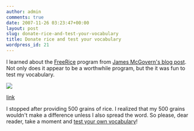 ```yaml
---
author: admin
comments: true
date: 2007-11-26 03:23:47+00:00
layout: post
slug: donate-rice-and-test-your-vocabulary
title: Donate rice and test your vocabulary
wordpress_id: 21
---
```


I learned about the [FreeRice](http://www.freerice.com/index.php) program from [James McGovern's blog post](http://duckdown.blogspot.com/2007/11/have-you-heard-of-free-rice-program.html). Not only does it appear to be a worthwhile program, but the it was fun to test my vocabulary.




![](https://wadewegner.blob.core.windows.net/wordpress/content/binary/FreeRice.jpg)

[link](http://www.freerice.com/index.php)




I stopped after providing 500 grains of rice. I realized that my 500 grains wouldn't make a difference unless I also spread the word. So please, dear reader, take a moment and [test your own vocabulary](http://www.freerice.com/index.php)!
